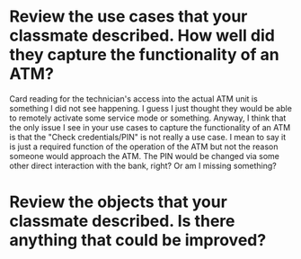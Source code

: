 # Review the use cases that your classmate described. How well did they capture the functionality of an ATM?
Card reading for the technician's access into the actual ATM unit is something I did not see happening.  I guess I just thought they would be able to remotely activate some service mode or something.  Anyway, I think that the only issue I see in your use cases to capture the functionality of an ATM is that the "Check credentials/PIN" is not really a use case.  I mean to say it is just a required function of the operation of the ATM but not the reason someone would approach the ATM.  The PIN would be changed via some other direct interaction with the bank, right?  Or am I missing something?

# Review the objects that your classmate described. Is there anything that could be improved?

